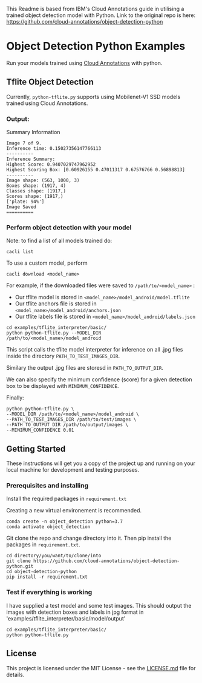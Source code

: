 This Readme is based from IBM's Cloud Annotations guide in utilising a trained object detection model with Python. Link to the original repo is here: https://github.com/cloud-annotations/object-detection-python

# Object Detection Python Examples

Run your models trained using [Cloud Annotations](https://github.com/cloud-annotations/training) with python.

## Tflite Object Detection

Currently, `python-tflite.py` supports using Mobilenet-V1 SSD models trained using Cloud Annotations.

### Output:
Summary Information
```
Image 7 of 9.
Inference time: 0.15027356147766113
----------
Inference Summary:
Highest Score: 0.9407029747962952
Highest Scoring Box: [0.60926155 0.47011317 0.67576766 0.56898813]
----------
Image shape: (563, 1000, 3)
Boxes shape: (1917, 4)
Classes shape: (1917,)
Scores shape: (1917,)
['plate: 94%']
Image Saved
==========
```

### Perform object detection with your model

Note: to find a list of all models trained do:
```
cacli list
```

To use a custom model, perform
```
cacli download <model_name>
```
For example, if the downloaded files were saved to `/path/to/<model_name>` :
* Our tflite model is stored in `<model_name>/model_android/model.tflite`
* Our tflite anchors file is stored in `<model_name>/model_android/anchors.json`
* Our tflite labels file is stored in `<model_name>/model_android/labels.json`


```
cd examples/tflite_interpreter/basic/
python python-tflite.py --MODEL_DIR /path/to/<model_name>/model_android
```
This script calls the tflite model interpreter for inference on all .jpg files inside the directory `PATH_TO_TEST_IMAGES_DIR`.

Similary the output .jpg files are storesd in `PATH_TO_OUTPUT_DIR`.

We can also specify the minimum confidence (score) for a given detection box to be displayed with `MINIMUM_CONFIDENCE`.

Finally:
```
python python-tflite.py \
--MODEL_DIR /path/to/<model_name>/model_android \
--PATH_TO_TEST_IMAGES_DIR /path/to/test/images \
--PATH_TO_OUTPUT_DIR /path/to/output/images \
--MINIMUM_CONFIDENCE 0.01

```


## Getting Started

These instructions will get you a copy of the project up and running on your local machine for development and testing purposes.

### Prerequisites and installing
Install the required packages in `requirement.txt`

Creating a new virtual environement is recommended.

```
conda create -n object_detection python=3.7
conda activate object_detection
```

Git clone the repo and change directory into it. Then pip install the packages in `requirement.txt`.
```
cd directory/you/want/to/clone/into
git clone https://github.com/cloud-annotations/object-detection-python.git
cd object-detection-python
pip install -r requirement.txt
```

### Test if everything is working
I have supplied a test model and some test images. This should output the images with detection boxes and labels in jpg format in 'examples/tflite_interpreter/basic/model/output'

```
cd examples/tflite_interpreter/basic/
python python-tflite.py
```


## License

This project is licensed under the MIT License - see the [LICENSE.md](LICENSE.md) file for details.


